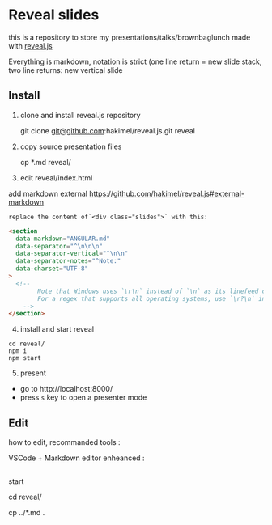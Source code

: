 # Reveal slides

this is a repository to store my presentations/talks/brownbaglunch made with [reveal.js](https://github.com/hakimel/reveal.js)

Everything is markdown, notation is strict (one line return = new slide stack, two line returns: new vertical slide

## Install

1. clone and install reveal.js repository

   git clone git@github.com:hakimel/reveal.js.git reveal

2. copy source presentation files

   cp \*.md reveal/

3. edit reveal/index.html

add markdown external https://github.com/hakimel/reveal.js#external-markdown

    replace the content of`<div class="slides">` with this:

```html
<section
  data-markdown="ANGULAR.md"
  data-separator="^\n\n\n"
  data-separator-vertical="^\n\n"
  data-separator-notes="^Note:"
  data-charset="UTF-8"
>
  <!--
        Note that Windows uses `\r\n` instead of `\n` as its linefeed character.
        For a regex that supports all operating systems, use `\r?\n` instead of `\n`.
    -->
</section>
```

4. install and start reveal

```
cd reveal/
npm i
npm start
```

5. present
* go to http://localhost:8000/
* press `s` key to open a presenter mode

## Edit

how to edit, recommanded tools :

VSCode + Markdown editor enheanced :

##

start

cd reveal/

cp ../\*.md .
